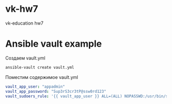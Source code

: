# vk-hw7
vk-education hw7

# Ansible vault example

Создаем vault.yml
```bash
ansible-vault create vault.yml
```
Поместим содержимое vault.yml
```yaml
vault_app_user: "appadmin"
vault_app_password: "Sup3rS3cr3tP@ssw0rd123"
vault_sudoers_rule: '{{ vault_app_user }} ALL=(ALL) NOPASSWD:/usr/bin/systemctl'
```
